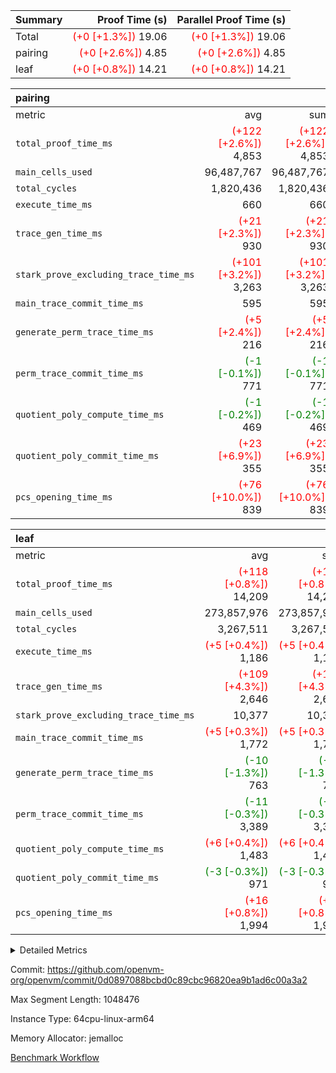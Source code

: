 | Summary | Proof Time (s) | Parallel Proof Time (s) |
|:---|---:|---:|
| Total | <span style='color: red'>(+0 [+1.3%])</span> 19.06 | <span style='color: red'>(+0 [+1.3%])</span> 19.06 |
| pairing | <span style='color: red'>(+0 [+2.6%])</span> 4.85 | <span style='color: red'>(+0 [+2.6%])</span> 4.85 |
| leaf | <span style='color: red'>(+0 [+0.8%])</span> 14.21 | <span style='color: red'>(+0 [+0.8%])</span> 14.21 |


| pairing |||||
|:---|---:|---:|---:|---:|
|metric|avg|sum|max|min|
| `total_proof_time_ms ` | <span style='color: red'>(+122 [+2.6%])</span> 4,853 | <span style='color: red'>(+122 [+2.6%])</span> 4,853 | <span style='color: red'>(+122 [+2.6%])</span> 4,853 | <span style='color: red'>(+122 [+2.6%])</span> 4,853 |
| `main_cells_used     ` |  96,487,767 |  96,487,767 |  96,487,767 |  96,487,767 |
| `total_cycles        ` |  1,820,436 |  1,820,436 |  1,820,436 |  1,820,436 |
| `execute_time_ms     ` |  660 |  660 |  660 |  660 |
| `trace_gen_time_ms   ` | <span style='color: red'>(+21 [+2.3%])</span> 930 | <span style='color: red'>(+21 [+2.3%])</span> 930 | <span style='color: red'>(+21 [+2.3%])</span> 930 | <span style='color: red'>(+21 [+2.3%])</span> 930 |
| `stark_prove_excluding_trace_time_ms` | <span style='color: red'>(+101 [+3.2%])</span> 3,263 | <span style='color: red'>(+101 [+3.2%])</span> 3,263 | <span style='color: red'>(+101 [+3.2%])</span> 3,263 | <span style='color: red'>(+101 [+3.2%])</span> 3,263 |
| `main_trace_commit_time_ms` |  595 |  595 |  595 |  595 |
| `generate_perm_trace_time_ms` | <span style='color: red'>(+5 [+2.4%])</span> 216 | <span style='color: red'>(+5 [+2.4%])</span> 216 | <span style='color: red'>(+5 [+2.4%])</span> 216 | <span style='color: red'>(+5 [+2.4%])</span> 216 |
| `perm_trace_commit_time_ms` | <span style='color: green'>(-1 [-0.1%])</span> 771 | <span style='color: green'>(-1 [-0.1%])</span> 771 | <span style='color: green'>(-1 [-0.1%])</span> 771 | <span style='color: green'>(-1 [-0.1%])</span> 771 |
| `quotient_poly_compute_time_ms` | <span style='color: green'>(-1 [-0.2%])</span> 469 | <span style='color: green'>(-1 [-0.2%])</span> 469 | <span style='color: green'>(-1 [-0.2%])</span> 469 | <span style='color: green'>(-1 [-0.2%])</span> 469 |
| `quotient_poly_commit_time_ms` | <span style='color: red'>(+23 [+6.9%])</span> 355 | <span style='color: red'>(+23 [+6.9%])</span> 355 | <span style='color: red'>(+23 [+6.9%])</span> 355 | <span style='color: red'>(+23 [+6.9%])</span> 355 |
| `pcs_opening_time_ms ` | <span style='color: red'>(+76 [+10.0%])</span> 839 | <span style='color: red'>(+76 [+10.0%])</span> 839 | <span style='color: red'>(+76 [+10.0%])</span> 839 | <span style='color: red'>(+76 [+10.0%])</span> 839 |

| leaf |||||
|:---|---:|---:|---:|---:|
|metric|avg|sum|max|min|
| `total_proof_time_ms ` | <span style='color: red'>(+118 [+0.8%])</span> 14,209 | <span style='color: red'>(+118 [+0.8%])</span> 14,209 | <span style='color: red'>(+118 [+0.8%])</span> 14,209 | <span style='color: red'>(+118 [+0.8%])</span> 14,209 |
| `main_cells_used     ` |  273,857,976 |  273,857,976 |  273,857,976 |  273,857,976 |
| `total_cycles        ` |  3,267,511 |  3,267,511 |  3,267,511 |  3,267,511 |
| `execute_time_ms     ` | <span style='color: red'>(+5 [+0.4%])</span> 1,186 | <span style='color: red'>(+5 [+0.4%])</span> 1,186 | <span style='color: red'>(+5 [+0.4%])</span> 1,186 | <span style='color: red'>(+5 [+0.4%])</span> 1,186 |
| `trace_gen_time_ms   ` | <span style='color: red'>(+109 [+4.3%])</span> 2,646 | <span style='color: red'>(+109 [+4.3%])</span> 2,646 | <span style='color: red'>(+109 [+4.3%])</span> 2,646 | <span style='color: red'>(+109 [+4.3%])</span> 2,646 |
| `stark_prove_excluding_trace_time_ms` |  10,377 |  10,377 |  10,377 |  10,377 |
| `main_trace_commit_time_ms` | <span style='color: red'>(+5 [+0.3%])</span> 1,772 | <span style='color: red'>(+5 [+0.3%])</span> 1,772 | <span style='color: red'>(+5 [+0.3%])</span> 1,772 | <span style='color: red'>(+5 [+0.3%])</span> 1,772 |
| `generate_perm_trace_time_ms` | <span style='color: green'>(-10 [-1.3%])</span> 763 | <span style='color: green'>(-10 [-1.3%])</span> 763 | <span style='color: green'>(-10 [-1.3%])</span> 763 | <span style='color: green'>(-10 [-1.3%])</span> 763 |
| `perm_trace_commit_time_ms` | <span style='color: green'>(-11 [-0.3%])</span> 3,389 | <span style='color: green'>(-11 [-0.3%])</span> 3,389 | <span style='color: green'>(-11 [-0.3%])</span> 3,389 | <span style='color: green'>(-11 [-0.3%])</span> 3,389 |
| `quotient_poly_compute_time_ms` | <span style='color: red'>(+6 [+0.4%])</span> 1,483 | <span style='color: red'>(+6 [+0.4%])</span> 1,483 | <span style='color: red'>(+6 [+0.4%])</span> 1,483 | <span style='color: red'>(+6 [+0.4%])</span> 1,483 |
| `quotient_poly_commit_time_ms` | <span style='color: green'>(-3 [-0.3%])</span> 971 | <span style='color: green'>(-3 [-0.3%])</span> 971 | <span style='color: green'>(-3 [-0.3%])</span> 971 | <span style='color: green'>(-3 [-0.3%])</span> 971 |
| `pcs_opening_time_ms ` | <span style='color: red'>(+16 [+0.8%])</span> 1,994 | <span style='color: red'>(+16 [+0.8%])</span> 1,994 | <span style='color: red'>(+16 [+0.8%])</span> 1,994 | <span style='color: red'>(+16 [+0.8%])</span> 1,994 |



<details>
<summary>Detailed Metrics</summary>

| group | num_segments | keygen_time_ms | commit_exe_time_ms |
| --- | --- | --- | --- |
| pairing | 1 | 1,083 | 11 | 

| group | air_name | quotient_deg | interactions | constraints |
| --- | --- | --- | --- | --- |
| leaf | AccessAdapterAir<2> | 2 | 5 | 12 | 
| leaf | AccessAdapterAir<4> | 2 | 5 | 12 | 
| leaf | AccessAdapterAir<8> | 2 | 5 | 12 | 
| leaf | FriReducedOpeningAir | 2 | 39 | 71 | 
| leaf | JalRangeCheckAir | 2 | 9 | 14 | 
| leaf | NativePoseidon2Air<BabyBearParameters>, 1> | 2 | 136 | 572 | 
| leaf | PhantomAir | 2 | 3 | 5 | 
| leaf | ProgramAir | 1 | 1 | 4 | 
| leaf | VariableRangeCheckerAir | 1 | 1 | 4 | 
| leaf | VmAirWrapper<AluNativeAdapterAir, FieldArithmeticCoreAir> | 2 | 15 | 27 | 
| leaf | VmAirWrapper<BranchNativeAdapterAir, BranchEqualCoreAir<1> | 2 | 11 | 25 | 
| leaf | VmAirWrapper<NativeAdapterAir<2, 0>, PublicValuesCoreAir> | 2 | 11 | 30 | 
| leaf | VmAirWrapper<NativeLoadStoreAdapterAir<1>, NativeLoadStoreCoreAir<1> | 2 | 15 | 20 | 
| leaf | VmAirWrapper<NativeLoadStoreAdapterAir<4>, NativeLoadStoreCoreAir<4> | 2 | 15 | 20 | 
| leaf | VmAirWrapper<NativeVectorizedAdapterAir<4>, FieldExtensionCoreAir> | 2 | 15 | 27 | 
| leaf | VmConnectorAir | 2 | 5 | 11 | 
| leaf | VolatileBoundaryAir | 2 | 7 | 19 | 
| pairing | AccessAdapterAir<16> | 2 | 5 | 12 | 
| pairing | AccessAdapterAir<2> | 2 | 5 | 12 | 
| pairing | AccessAdapterAir<32> | 2 | 5 | 12 | 
| pairing | AccessAdapterAir<4> | 2 | 5 | 12 | 
| pairing | AccessAdapterAir<8> | 2 | 5 | 12 | 
| pairing | BitwiseOperationLookupAir<8> | 2 | 2 | 4 | 
| pairing | KeccakVmAir | 2 | 321 | 4,513 | 
| pairing | MemoryMerkleAir<8> | 2 | 4 | 39 | 
| pairing | PersistentBoundaryAir<8> | 2 | 3 | 7 | 
| pairing | PhantomAir | 2 | 3 | 5 | 
| pairing | Poseidon2PeripheryAir<BabyBearParameters>, 1> | 2 | 1 | 286 | 
| pairing | ProgramAir | 1 | 1 | 4 | 
| pairing | RangeTupleCheckerAir<2> | 1 | 1 | 4 | 
| pairing | Rv32HintStoreAir | 2 | 18 | 28 | 
| pairing | VariableRangeCheckerAir | 1 | 1 | 4 | 
| pairing | VmAirWrapper<Rv32BaseAluAdapterAir, BaseAluCoreAir<4, 8> | 2 | 20 | 37 | 
| pairing | VmAirWrapper<Rv32BaseAluAdapterAir, LessThanCoreAir<4, 8> | 2 | 18 | 40 | 
| pairing | VmAirWrapper<Rv32BaseAluAdapterAir, ShiftCoreAir<4, 8> | 2 | 24 | 91 | 
| pairing | VmAirWrapper<Rv32BranchAdapterAir, BranchEqualCoreAir<4> | 2 | 11 | 20 | 
| pairing | VmAirWrapper<Rv32BranchAdapterAir, BranchLessThanCoreAir<4, 8> | 2 | 13 | 35 | 
| pairing | VmAirWrapper<Rv32CondRdWriteAdapterAir, Rv32JalLuiCoreAir> | 2 | 10 | 18 | 
| pairing | VmAirWrapper<Rv32IsEqualModAdapterAir<2, 1, 32, 32>, ModularIsEqualCoreAir<32, 4, 8> | 2 | 25 | 225 | 
| pairing | VmAirWrapper<Rv32JalrAdapterAir, Rv32JalrCoreAir> | 2 | 16 | 20 | 
| pairing | VmAirWrapper<Rv32LoadStoreAdapterAir, LoadSignExtendCoreAir<4, 8> | 2 | 18 | 33 | 
| pairing | VmAirWrapper<Rv32LoadStoreAdapterAir, LoadStoreCoreAir<4> | 2 | 17 | 40 | 
| pairing | VmAirWrapper<Rv32MultAdapterAir, DivRemCoreAir<4, 8> | 2 | 25 | 84 | 
| pairing | VmAirWrapper<Rv32MultAdapterAir, MulHCoreAir<4, 8> | 2 | 24 | 31 | 
| pairing | VmAirWrapper<Rv32MultAdapterAir, MultiplicationCoreAir<4, 8> | 2 | 19 | 19 | 
| pairing | VmAirWrapper<Rv32RdWriteAdapterAir, Rv32AuipcCoreAir> | 2 | 12 | 14 | 
| pairing | VmAirWrapper<Rv32VecHeapAdapterAir<1, 2, 2, 32, 32>, FieldExpressionCoreAir> | 2 | 415 | 480 | 
| pairing | VmAirWrapper<Rv32VecHeapAdapterAir<2, 1, 1, 32, 32>, FieldExpressionCoreAir> | 2 | 158 | 190 | 
| pairing | VmAirWrapper<Rv32VecHeapAdapterAir<2, 2, 2, 32, 32>, FieldExpressionCoreAir> | 2 | 428 | 457 | 
| pairing | VmConnectorAir | 2 | 5 | 11 | 

| group | air_name | idx | rows | prep_cols | perm_cols | main_cols | cells |
| --- | --- | --- | --- | --- | --- | --- | --- |
| leaf | AccessAdapterAir<2> | 0 | 2,097,152 |  | 16 | 11 | 56,623,104 | 
| leaf | AccessAdapterAir<4> | 0 | 1,048,576 |  | 16 | 13 | 30,408,704 | 
| leaf | AccessAdapterAir<8> | 0 | 32,768 |  | 16 | 17 | 1,081,344 | 
| leaf | FriReducedOpeningAir | 0 | 4,194,304 |  | 84 | 27 | 465,567,744 | 
| leaf | JalRangeCheckAir | 0 | 65,536 |  | 28 | 12 | 2,621,440 | 
| leaf | NativePoseidon2Air<BabyBearParameters>, 1> | 0 | 262,144 |  | 312 | 398 | 186,122,240 | 
| leaf | PhantomAir | 0 | 32,768 |  | 12 | 6 | 589,824 | 
| leaf | ProgramAir | 0 | 1,048,576 |  | 8 | 10 | 18,874,368 | 
| leaf | VariableRangeCheckerAir | 0 | 262,144 | 2 | 8 | 1 | 2,359,296 | 
| leaf | VmAirWrapper<AluNativeAdapterAir, FieldArithmeticCoreAir> | 0 | 2,097,152 |  | 36 | 29 | 136,314,880 | 
| leaf | VmAirWrapper<BranchNativeAdapterAir, BranchEqualCoreAir<1> | 0 | 524,288 |  | 28 | 23 | 26,738,688 | 
| leaf | VmAirWrapper<NativeAdapterAir<2, 0>, PublicValuesCoreAir> | 0 | 64 |  | 28 | 27 | 3,520 | 
| leaf | VmAirWrapper<NativeLoadStoreAdapterAir<1>, NativeLoadStoreCoreAir<1> | 0 | 1,048,576 |  | 40 | 21 | 63,963,136 | 
| leaf | VmAirWrapper<NativeLoadStoreAdapterAir<4>, NativeLoadStoreCoreAir<4> | 0 | 262,144 |  | 40 | 27 | 17,563,648 | 
| leaf | VmAirWrapper<NativeVectorizedAdapterAir<4>, FieldExtensionCoreAir> | 0 | 524,288 |  | 36 | 38 | 38,797,312 | 
| leaf | VmConnectorAir | 0 | 2 | 1 | 16 | 5 | 42 | 
| leaf | VolatileBoundaryAir | 0 | 1,048,576 |  | 20 | 12 | 33,554,432 | 

| group | air_name | segment | rows | prep_cols | perm_cols | main_cols | cells |
| --- | --- | --- | --- | --- | --- | --- | --- |
| pairing | AccessAdapterAir<16> | 0 | 262,144 |  | 16 | 25 | 10,747,904 | 
| pairing | AccessAdapterAir<32> | 0 | 131,072 |  | 16 | 41 | 7,471,104 | 
| pairing | AccessAdapterAir<4> | 0 | 64 |  | 16 | 13 | 1,856 | 
| pairing | AccessAdapterAir<8> | 0 | 524,288 |  | 16 | 17 | 17,301,504 | 
| pairing | BitwiseOperationLookupAir<8> | 0 | 65,536 | 3 | 8 | 2 | 655,360 | 
| pairing | KeccakVmAir | 0 | 1 |  | 1,056 | 3,163 | 4,219 | 
| pairing | MemoryMerkleAir<8> | 0 | 32,768 |  | 16 | 32 | 1,572,864 | 
| pairing | PersistentBoundaryAir<8> | 0 | 32,768 |  | 12 | 20 | 1,048,576 | 
| pairing | PhantomAir | 0 | 1 |  | 12 | 6 | 18 | 
| pairing | Poseidon2PeripheryAir<BabyBearParameters>, 1> | 0 | 32,768 |  | 8 | 300 | 10,092,544 | 
| pairing | ProgramAir | 0 | 32,768 |  | 8 | 10 | 589,824 | 
| pairing | RangeTupleCheckerAir<2> | 0 | 524,288 | 2 | 8 | 1 | 4,718,592 | 
| pairing | Rv32HintStoreAir | 0 | 256 |  | 44 | 32 | 19,456 | 
| pairing | VariableRangeCheckerAir | 0 | 262,144 | 2 | 8 | 1 | 2,359,296 | 
| pairing | VmAirWrapper<Rv32BaseAluAdapterAir, BaseAluCoreAir<4, 8> | 0 | 1,048,576 |  | 52 | 36 | 92,274,688 | 
| pairing | VmAirWrapper<Rv32BaseAluAdapterAir, LessThanCoreAir<4, 8> | 0 | 65,536 |  | 40 | 37 | 5,046,272 | 
| pairing | VmAirWrapper<Rv32BaseAluAdapterAir, ShiftCoreAir<4, 8> | 0 | 2,048 |  | 52 | 53 | 215,040 | 
| pairing | VmAirWrapper<Rv32BranchAdapterAir, BranchEqualCoreAir<4> | 0 | 131,072 |  | 28 | 26 | 7,077,888 | 
| pairing | VmAirWrapper<Rv32BranchAdapterAir, BranchLessThanCoreAir<4, 8> | 0 | 131,072 |  | 32 | 32 | 8,388,608 | 
| pairing | VmAirWrapper<Rv32CondRdWriteAdapterAir, Rv32JalLuiCoreAir> | 0 | 4,096 |  | 28 | 18 | 188,416 | 
| pairing | VmAirWrapper<Rv32IsEqualModAdapterAir<2, 1, 32, 32>, ModularIsEqualCoreAir<32, 4, 8> | 0 | 32 |  | 56 | 166 | 7,104 | 
| pairing | VmAirWrapper<Rv32JalrAdapterAir, Rv32JalrCoreAir> | 0 | 65,536 |  | 36 | 28 | 4,194,304 | 
| pairing | VmAirWrapper<Rv32LoadStoreAdapterAir, LoadStoreCoreAir<4> | 0 | 1,048,576 |  | 52 | 41 | 97,517,568 | 
| pairing | VmAirWrapper<Rv32MultAdapterAir, MulHCoreAir<4, 8> | 0 | 256 |  | 72 | 39 | 28,416 | 
| pairing | VmAirWrapper<Rv32MultAdapterAir, MultiplicationCoreAir<4, 8> | 0 | 512 |  | 52 | 31 | 42,496 | 
| pairing | VmAirWrapper<Rv32RdWriteAdapterAir, Rv32AuipcCoreAir> | 0 | 32,768 |  | 28 | 20 | 1,572,864 | 
| pairing | VmAirWrapper<Rv32VecHeapAdapterAir<1, 2, 2, 32, 32>, FieldExpressionCoreAir> | 0 | 1 |  | 836 | 547 | 1,383 | 
| pairing | VmAirWrapper<Rv32VecHeapAdapterAir<2, 1, 1, 32, 32>, FieldExpressionCoreAir> | 0 | 1,024 |  | 320 | 263 | 596,992 | 
| pairing | VmAirWrapper<Rv32VecHeapAdapterAir<2, 2, 2, 32, 32>, FieldExpressionCoreAir> | 0 | 16,384 |  | 860 | 625 | 18,038,784 | 
| pairing | VmConnectorAir | 0 | 2 | 1 | 16 | 5 | 42 | 

| group | idx | trace_gen_time_ms | total_proof_time_ms | total_cycles | total_cells | stark_prove_excluding_trace_time_ms | quotient_poly_compute_time_ms | quotient_poly_commit_time_ms | perm_trace_commit_time_ms | pcs_opening_time_ms | main_trace_commit_time_ms | main_cells_used | generate_perm_trace_time_ms | execute_time_ms |
| --- | --- | --- | --- | --- | --- | --- | --- | --- | --- | --- | --- | --- | --- | --- |
| leaf | 0 | 2,646 | 14,209 | 3,267,511 | 1,081,183,722 | 10,377 | 1,483 | 971 | 3,389 | 1,994 | 1,772 | 273,857,976 | 763 | 1,186 | 

| group | idx | trace_height_constraint | weighted_sum | threshold |
| --- | --- | --- | --- | --- |
| leaf | 0 | 0 | 18,546,820 | 2,013,265,921 | 
| leaf | 0 | 1 | 129,728,768 | 2,013,265,921 | 
| leaf | 0 | 2 | 9,273,410 | 2,013,265,921 | 
| leaf | 0 | 3 | 129,827,076 | 2,013,265,921 | 
| leaf | 0 | 4 | 524,288 | 2,013,265,921 | 
| leaf | 0 | 5 | 289,211,082 | 2,013,265,921 | 

| group | segment | trace_gen_time_ms | total_proof_time_ms | total_cycles | total_cells | stark_prove_excluding_trace_time_ms | quotient_poly_compute_time_ms | quotient_poly_commit_time_ms | perm_trace_commit_time_ms | pcs_opening_time_ms | main_trace_commit_time_ms | main_cells_used | generate_perm_trace_time_ms | execute_time_ms |
| --- | --- | --- | --- | --- | --- | --- | --- | --- | --- | --- | --- | --- | --- | --- |
| pairing | 0 | 930 | 4,853 | 1,820,436 | 297,675,351 | 3,263 | 469 | 355 | 771 | 839 | 595 | 96,487,767 | 216 | 660 | 

| group | segment | trace_height_constraint | weighted_sum | threshold |
| --- | --- | --- | --- | --- |
| pairing | 0 | 0 | 5,112,018 | 2,013,265,921 | 
| pairing | 0 | 1 | 17,620,378 | 2,013,265,921 | 
| pairing | 0 | 2 | 2,556,009 | 2,013,265,921 | 
| pairing | 0 | 3 | 24,468,838 | 2,013,265,921 | 
| pairing | 0 | 4 | 131,072 | 2,013,265,921 | 
| pairing | 0 | 5 | 65,536 | 2,013,265,921 | 
| pairing | 0 | 6 | 6,004,051 | 2,013,265,921 | 
| pairing | 0 | 7 | 4,096 | 2,013,265,921 | 
| pairing | 0 | 8 | 56,945,038 | 2,013,265,921 | 

</details>


Commit: https://github.com/openvm-org/openvm/commit/0d0897088bcbd0c89cbc96820ea9b1ad6c00a3a2

Max Segment Length: 1048476

Instance Type: 64cpu-linux-arm64

Memory Allocator: jemalloc

[Benchmark Workflow](https://github.com/openvm-org/openvm/actions/runs/14095621763)

